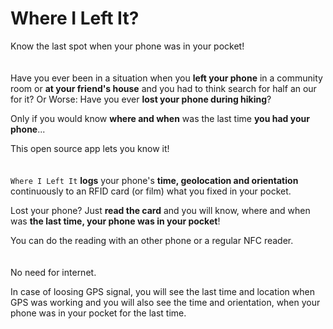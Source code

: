 # Where I Left It?
Know the last spot when your phone was in your pocket!
<br><br><br>
Have you ever been in a situation when you **left your phone** in a community room or **at your friend's house** and you had to think search for half an our for it? Or Worse: Have you ever **lost your phone during hiking**?

Only if you would know **where and when** was the last time **you had your phone**...

This open source app lets you know it!
<br><br><br>
`Where I Left It`  **logs** your phone's **time, geolocation and orientation** continuously to an RFID card (or film) what you fixed in your pocket.

Lost your phone? Just **read the card** and you will know, where and when was **the last time, your phone was in your pocket**!

You can do the reading with an other phone or a regular NFC reader.
<br><br><br>
No need for internet.

In case of loosing GPS signal, you will see the last time and location when GPS was working and you will also see the time and orientation, when your phone was in your pocket for the last time.

